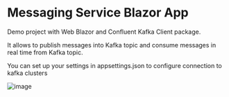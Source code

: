 # Messaging Service Blazor App

Demo project with Web Blazor and Confluent Kafka Client package.

It allows to publish messages into Kafka topic and consume messages in real time from Kafka topic.

You can set up your settings in appsettings.json to configure connection to kafka clusters

![image](https://github.com/user-attachments/assets/77755e9a-b1e7-4457-8163-5cc9312bcced)
